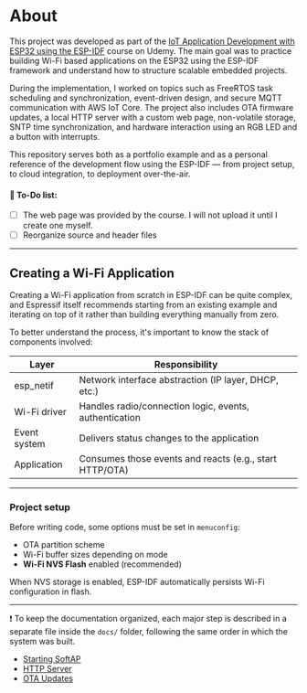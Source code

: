 # About
This project was developed as part of the [IoT Application Development with ESP32 using the ESP-IDF](https://www.udemy.com/course/iot-application-development-with-the-esp32-using-the-esp-idf/) course on Udemy. The main goal was to practice building Wi-Fi based applications on the ESP32 using the ESP-IDF framework and understand how to structure scalable embedded projects.

During the implementation, I worked on topics such as FreeRTOS task scheduling and synchronization, event-driven design, and secure MQTT communication with AWS IoT Core. The project also includes OTA firmware updates, a local HTTP server with a custom web page, non-volatile storage, SNTP time synchronization, and hardware interaction using an RGB LED and a button with interrupts.

This repository serves both as a portfolio example and as a personal reference of the development flow using the ESP-IDF — from project setup, to cloud integration, to deployment over-the-air.

#### :pushpin: To-Do list:
- [ ] The web page was provided by the course. I will not upload it until I create one myself.
- [ ] Reorganize source and header files

---

## Creating a Wi-Fi Application

Creating a Wi-Fi application from scratch in ESP-IDF can be quite complex, and Espressif itself recommends starting from an existing example and iterating on top of it rather than building everything manually from zero.

To better understand the process, it's important to know the stack of components involved:

| Layer         | Responsibility                                             |
|--------------|-------------------------------------------------------------|
| esp_netif     | Network interface abstraction (IP layer, DHCP, etc.)        |
| Wi-Fi driver  | Handles radio/connection logic, events, authentication     |
| Event system  | Delivers status changes to the application                 |
| Application   | Consumes those events and reacts (e.g., start HTTP/OTA)    |


---

###  Project setup
Before writing code, some options must be set in `menuconfig`:

- OTA partition scheme
- Wi-Fi buffer sizes depending on mode
- **Wi-Fi NVS Flash** enabled (recommended)

When NVS storage is enabled, ESP-IDF automatically persists Wi-Fi configuration in flash.

---

:heavy_exclamation_mark: To keep the documentation organized, each major step is described in a separate file inside the `docs/` folder, following the same order in which the system was built.

- [Starting SoftAP](docs/WiFi_SoftAP.md)
- [HTTP Server](docs/HTTP_Server.md)
- [OTA Updates](docs/OTA_updates.md)

